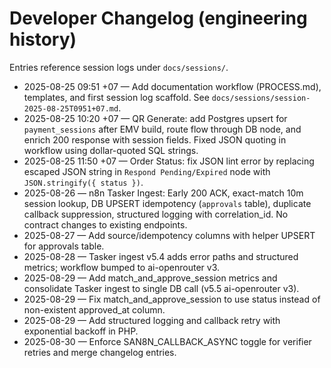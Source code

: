 # Developer Changelog (engineering history)

Entries reference session logs under `docs/sessions/`.

- 2025-08-25 09:51 +07 — Add documentation workflow (PROCESS.md), templates, and first session log scaffold. See `docs/sessions/session-2025-08-25T0951+07.md`.
- 2025-08-25 10:20 +07 — QR Generate: add Postgres upsert for `payment_sessions` after EMV build, route flow through DB node, and enrich 200 response with session fields. Fixed JSON quoting in workflow using dollar-quoted SQL strings.
- 2025-08-25 11:50 +07 — Order Status: fix JSON lint error by replacing escaped JSON string in `Respond Pending/Expired` node with `JSON.stringify({ status })`.
- 2025-08-26 — n8n Tasker Ingest: Early 200 ACK, exact-match 10m session lookup, DB UPSERT idempotency (`approvals` table), duplicate callback suppression, structured logging with correlation_id. No contract changes to existing endpoints.
- 2025-08-27 — Add source/idempotency columns with helper UPSERT for approvals table.
- 2025-08-28 — Tasker ingest v5.4 adds error paths and structured metrics; workflow bumped to ai-openrouter v3.
- 2025-08-29 — Add match_and_approve_session metrics and consolidate Tasker ingest to single DB call (v5.5 ai-openrouter v3).
- 2025-08-29 — Fix match_and_approve_session to use status instead of non-existent approved_at column.
- 2025-08-29 — Add structured logging and callback retry with exponential backoff in PHP.
- 2025-08-30 — Enforce SAN8N_CALLBACK_ASYNC toggle for verifier retries and merge changelog entries.

